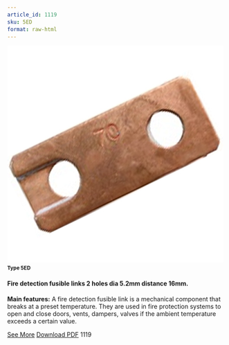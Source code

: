 ```yaml
---
article_id: 1119
sku: 5ED
format: raw-html
---
```

 <img src="../new-images/5ED.jpg" class="card-imgs mb-2">
 <small class="text-grey mb-2"><b>Type 5ED</b> </small>
 <h4>Fire detection fusible links
 2 holes dia 5.2mm distance 16mm.</h4>
 <p><b>Main features:</b> A fire detection fusible link is a mechanical component that breaks at a preset temperature.
 They are used in fire protection systems to open and close doors, vents, dampers, valves if the ambient temperature exceeds a certain value.</p>
 <div class="btns">
 <a href="../en/fire-detection-fusible-links-type-5ed.html" class="btn-red">See More</a>
 <a href="../en/pdf/9-2-3Average welding surface-Maximum permanent force-Maximum permanent load20130707.pdf " target="_blank" class="btn-red">Download PDF</a>
 <!-- <a href="http://www.ultimheat.com/cat9.html" target="_blank" class="access-link"> Access full catalogue <i class="fa fa-external-link" aria-hidden="true"></i> </a> -->
 <span class="number-btn">1119</span>
 </div>
 